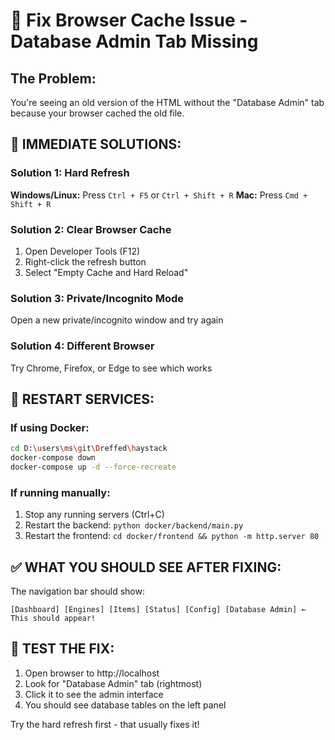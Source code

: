 # 🔄 Fix Browser Cache Issue - Database Admin Tab Missing

## The Problem:
You're seeing an old version of the HTML without the "Database Admin" tab because your browser cached the old file.

## 🚀 IMMEDIATE SOLUTIONS:

### Solution 1: Hard Refresh
**Windows/Linux:** Press `Ctrl + F5` or `Ctrl + Shift + R`
**Mac:** Press `Cmd + Shift + R`

### Solution 2: Clear Browser Cache
1. Open Developer Tools (F12)
2. Right-click the refresh button
3. Select "Empty Cache and Hard Reload"

### Solution 3: Private/Incognito Mode
Open a new private/incognito window and try again

### Solution 4: Different Browser
Try Chrome, Firefox, or Edge to see which works

## 🔧 RESTART SERVICES:

### If using Docker:
```bash
cd D:\users\ms\git\Dreffed\haystack
docker-compose down
docker-compose up -d --force-recreate
```

### If running manually:
1. Stop any running servers (Ctrl+C)
2. Restart the backend: `python docker/backend/main.py`
3. Restart the frontend: `cd docker/frontend && python -m http.server 80`

## ✅ WHAT YOU SHOULD SEE AFTER FIXING:

The navigation bar should show:
```
[Dashboard] [Engines] [Items] [Status] [Config] [Database Admin] ← This should appear!
```

## 🧪 TEST THE FIX:

1. Open browser to http://localhost
2. Look for "Database Admin" tab (rightmost)
3. Click it to see the admin interface
4. You should see database tables on the left panel

Try the hard refresh first - that usually fixes it!